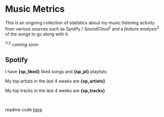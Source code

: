 # Music Metrics

This is an ongoing collection of statistics about my music listening activity from various sources such as Spotify / *SoundCloud*<sup>1</sup> and a *feature analysis*<sup>2</sup> of the songs to go along with it.

<sup>1+2</sup> *coming soon*

## Spotify

I have **{sp_liked}** liked songs and **{sp_pl}** playlists

My top artists in the last 4 weeks are **{sp_artists}**

My top tracks in the last 4 weeks are **{sp_tracks}**

<br>

readme code [here](https://github.com/gargakshit/gargakshit)
